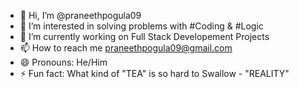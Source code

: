 - 👋 Hi, I’m @praneethpogula09
- 👀 I’m interested in solving problems with #Coding & #Logic
- 🔭 I’m currently working on Full Stack Developement Projects
- 📫 How to reach me praneethpogula09@gmail.com
- 😄 Pronouns: He/Him
- ⚡ Fun fact: What kind of "TEA" is so hard to Swallow - "REALITY"

<!---
praneethpogula09/praneethpogula09 is a ✨ special ✨ repository because its `README.md` (this file) appears on your GitHub profile.
You can click the Preview link to take a look at your changes.
--->
